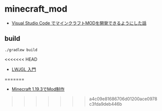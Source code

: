 # minecraft_mod

- [Visual Studio Code でマインクラフトMODを開発できるようにした話](https://qiita.com/SoundRabbit/items/b326a6e2887e9e70b3c9)
  
## build
~~~sh
./gradlew build
~~~

<<<<<<< HEAD
- [LWJGL 入門](https://zenryokuservice.com/wp/2020/05/05/java-3d-lwjgl-〜tutorial-1-windowを表示する〜/)
  
=======
- [Minecraft 1.19.3でMod制作](https://zenn.dev/boson/books/b83a4a1c0611d0)
>>>>>>> a4c09e81686706d01200ace0978c3fda9deb446b
